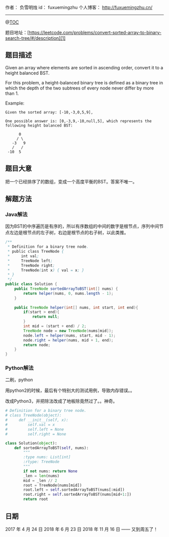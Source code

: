 
作者： 负雪明烛
id：	fuxuemingzhu
个人博客：	http://fuxuemingzhu.cn/

---
@[TOC](目录)

题目地址：[https://leetcode.com/problems/convert-sorted-array-to-binary-search-tree/#/description][1]


## 题目描述

Given an array where elements are sorted in ascending order, convert it to a height balanced BST.

For this problem, a height-balanced binary tree is defined as a binary tree in which the depth of the two subtrees of every node never differ by more than 1.

Example:

	Given the sorted array: [-10,-3,0,5,9],
	
	One possible answer is: [0,-3,9,-10,null,5], which represents the following height balanced BST:
	
	      0
	     / \
	   -3   9
	   /   /
	 -10  5

## 题目大意

把一个已经排序了的数组，变成一个高度平衡的BST。答案不唯一。

## 解题方法

### Java解法

因为BST的中序遍历是有序的，所以有序数组的中间的数字是根节点，序列中间节点左边是根节点的左子树，右边是根节点的右子树，以此类推。

```java
/**
 * Definition for a binary tree node.
 * public class TreeNode {
 *     int val;
 *     TreeNode left;
 *     TreeNode right;
 *     TreeNode(int x) { val = x; }
 * }
 */
public class Solution {
    public TreeNode sortedArrayToBST(int[] nums) {
        return helper(nums, 0, nums.length - 1);
    }
    
    public TreeNode helper(int[] nums, int start, int end){
        if(start > end){
            return null;
        }
        int mid = (start + end) / 2;
        TreeNode node = new TreeNode(nums[mid]);
        node.left = helper(nums, start, mid - 1);
        node.right = helper(nums, mid + 1, end);
        return node;
    }
}
```

### Python解法

二刷，python

用python2的时候，最后有个特别大的测试用例，导致内存错误。。

改成Python3，并把除法改成了地板除竟然过了。。神奇。

```python
# Definition for a binary tree node.
# class TreeNode(object):
#     def __init__(self, x):
#         self.val = x
#         self.left = None
#         self.right = None

class Solution(object):
    def sortedArrayToBST(self, nums):
        """
        :type nums: List[int]
        :rtype: TreeNode
        """
        if not nums: return None
        _len = len(nums)
        mid = _len // 2
        root = TreeNode(nums[mid])
        root.left = self.sortedArrayToBST(nums[:mid])
        root.right = self.sortedArrayToBST(nums[mid+1:])
        return root
```


## 日期

2017 年 4 月 24 日 
2018 年 6 月 23 日
2018 年 11 月 16 日 —— 又到周五了！

  [1]: https://leetcode.com/problems/convert-sorted-array-to-binary-search-tree/#/description
